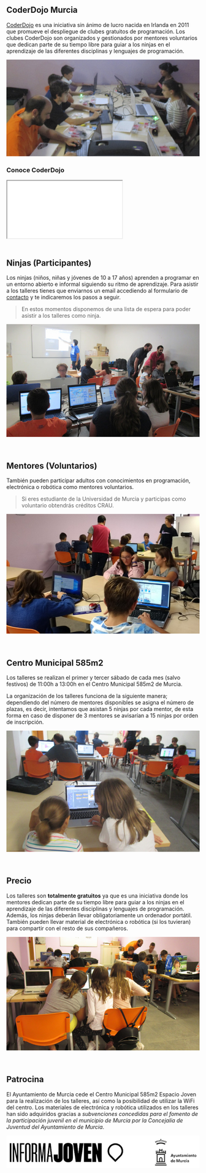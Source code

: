 ## CoderDojo Murcia

[CoderDojo](https://coderdojo.com/) es una iniciativa sin ánimo de lucro nacida en Irlanda en 2011 que promueve el despliegue de clubes gratuitos de programación. Los clubes CoderDojo son organizados y gestionados por mentores voluntarios que dedican parte de su tiempo libre para guiar a los ninjas en el aprendizaje de las diferentes disciplinas y lenguajes de programación.

![](img/club.jpg "Club de programación CoderDojo Murcia")

### Conoce CoderDojo

<div class="iframe">
  <iframe src="//www.youtube.com/embed/1YDcXzvvauM" allowfullscreen></iframe>
</div>



<br />



## Ninjas (Participantes)

Los ninjas (niños, niñas y jóvenes de 10 a 17 años) aprenden a programar en un entorno abierto e informal siguiendo su ritmo de aprendizaje. Para asistir a los talleres tienes que enviarnos un email accediendo al formulario de [contacto](https://www.programoergosum.es/contacto/) y te indicaremos los pasos a seguir.

> En estos momentos disponemos de una lista de espera para poder asistir a los talleres como ninja.

![](img/ninjas.jpg "Ninjas en CoderDojo")



<br />



## Mentores (Voluntarios)

También pueden participar adultos con conocimientos en programación, electrónica o robótica como mentores voluntarios.

> Si eres estudiante de la Universidad de Murcia y participas como voluntario obtendrás créditos CRAU.

![](img/mentores.jpg "Voluntarios en CoderDojo")



<br />



## Centro Municipal 585m2

Los talleres se realizan el primer y tercer sábado de cada mes (salvo festivos) de 11:00h a 13:00h en el Centro Municipal 585m2 de Murcia.

La organización de los talleres funciona de la siguiente manera; dependiendo del número de mentores disponibles se asigna el número de plazas, es decir, intentamos que asistan 5 ninjas por cada mentor, de esta forma en caso de disponer de 3 mentores se avisarían a 15 ninjas por orden de inscripción.

![](img/espacio.jpg "Espacio Joven 585m2 de Murcia")



<br />



## Precio

Los talleres son **totalmente gratuitos** ya que es una iniciativa donde los mentores dedican parte de su tiempo libre para guiar a los ninjas en el aprendizaje de las diferentes disciplinas y lenguajes de programación. Además, los ninjas deberán llevar obligatoriamente un ordenador portátil. También pueden llevar material de electrónica o robótica (si los tuvieran) para compartir con el resto de sus compañeros.

![](img/precio.jpg "Club gratuito de programación para jóvenes")



<br />



## Patrocina

El Ayuntamiento de Murcia cede el Centro Municipal 585m2 Espacio Joven para la realización de los talleres, así como la posibilidad de utilizar la WiFi del centro. Los materiales de electrónica y robótica utilizados en los talleres han sido adquiridos gracias a *subvenciones concedidas para el fomento de la participación juvenil en el municipio de Murcia por la Concejalía de Juventud del Ayuntamiento de Murcia*.

![](img/patrocina.jpg "Ayuntamiento de Murcia, Informajoven Murcia")
